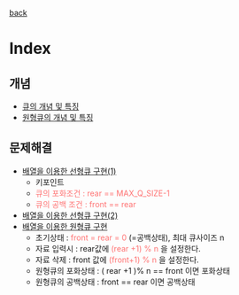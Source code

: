 [back](../../README.md)

# Index

## 개념
- [큐의 개념 및 특징](./dir/concept-of-queue.md)
- [원형큐의 개념 및 특징](./dir/circle-queue.md)

## 문제해결
- [배열을 이용한 선형큐 구현(1)](./dir/solved_1.c)
    - 키포인트
    - <span style="color:#FF7272">큐의 포화조건 :  rear == MAX_Q_SIZE-1</span>
    - <span style="color:#FF7272">큐의 공백 조건 : front == rear</span>
- [배열을 이용한 선형큐 구현(2)](./dir/solved_2.c)
- [배열을 이용한 원형큐 구현](./dir/solved_3.c)
    - 초기상태 : <span style="color:#FF7272">front = rear = 0</span> (=공백상태), 최대 큐사이즈 n
    - 자료 입력시 : rear값에 <span style="color:#FF7272">(rear +1) % n</span> 을 설정한다.
    - 자료 삭제 : front 값에 <span style="color:#FF7272">(front+1) % n</span> 을 설정한다.
    - 원형큐의 포화상태 : ( rear +1 )% n == front 이면 포화상태
    - 원형큐의 공백상태 : front == rear 이면 공백상태
